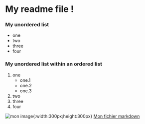  # My readme file !

### My unordered list
- one
- two 
- three
- four

### My unordered list within an ordered list
1. one
	- one.1
	- one.2
	- one.3
1. two
1. three
1. four

![mon image](https://github.githubassets.com/images/modules/logos_page/GitHub-Mark.png){:width:300px;height:300px}
[Mon fichier markdown](markdown.md)
